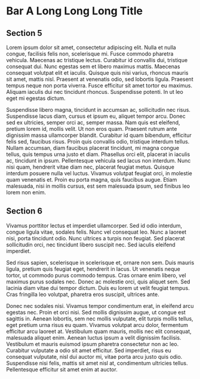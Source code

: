 # Bar A Long Long Long Title

## Section 5
Lorem ipsum dolor sit amet, consectetur adipiscing elit. Nulla et nulla congue, facilisis felis non, scelerisque mi. Fusce commodo pharetra vehicula. Maecenas ac tristique lectus. Curabitur id convallis dui, tristique consequat dui. Nunc egestas sem et libero maximus mattis. Maecenas consequat volutpat elit et iaculis. Quisque quis nisi varius, rhoncus mauris sit amet, mattis nisl. Praesent at venenatis odio, sed lobortis ligula. Praesent tempus neque non porta viverra. Fusce efficitur sit amet tortor eu maximus. Aliquam iaculis dui nec tincidunt rhoncus. Suspendisse potenti. In ut leo eget mi egestas dictum.

Suspendisse libero magna, tincidunt in accumsan ac, sollicitudin nec risus. Suspendisse lacus diam, cursus et ipsum eu, aliquet tempor arcu. Donec sed ex ultricies, semper orci ac, semper massa. Nam quis est eleifend, pretium lorem id, mollis velit. Ut non eros quam. Praesent rutrum ante dignissim massa ullamcorper blandit. Curabitur id quam bibendum, efficitur felis sed, faucibus risus. Proin quis convallis odio, tristique interdum tellus. Nullam accumsan, diam faucibus placerat tincidunt, mi magna congue tellus, quis tempus urna justo et diam. Phasellus orci elit, placerat in iaculis ac, tincidunt in ipsum. Pellentesque vehicula sed lacus non interdum. Nunc nisi quam, hendrerit vitae diam nec, placerat feugiat metus. Quisque interdum posuere nulla vel luctus. Vivamus volutpat feugiat orci, in molestie quam venenatis et. Proin eu porta magna, quis faucibus augue. Etiam malesuada, nisi in mollis cursus, est sem malesuada ipsum, sed finibus leo lorem non enim.

## Section 6

Vivamus porttitor lectus et imperdiet ullamcorper. Sed id odio interdum, congue ligula vitae, sodales felis. Nunc vel consequat leo. Nunc a laoreet nisi, porta tincidunt odio. Nunc ultrices a turpis non feugiat. Sed placerat sollicitudin orci, nec tincidunt libero suscipit nec. Sed iaculis eleifend imperdiet.

Sed risus sapien, scelerisque in scelerisque et, ornare non sem. Duis mauris ligula, pretium quis feugiat eget, hendrerit in lacus. Ut venenatis neque tortor, ut commodo purus commodo tempus. Cras ornare enim libero, vel maximus purus sodales nec. Donec ac molestie orci, quis aliquet sem. Sed lacinia diam vitae dui tempor dictum. Duis eu lorem ut velit feugiat tempus. Cras fringilla leo volutpat, pharetra eros suscipit, ultrices ante.

Donec nec sodales nisi. Vivamus tempor condimentum erat, in eleifend arcu egestas nec. Proin et orci nisi. Sed mollis dignissim augue, ut congue est sagittis in. Aenean lobortis, sem nec mollis vulputate, elit turpis mollis tellus, eget pretium urna risus eu quam. Vivamus volutpat arcu dolor, fermentum efficitur arcu laoreet at. Vestibulum quam mauris, mollis nec elit consequat, malesuada aliquet enim. Aenean luctus ipsum a velit dignissim facilisis. Vestibulum et mauris euismod ipsum pharetra consectetur non ac leo. Curabitur vulputate a odio sit amet efficitur. Sed imperdiet, risus eu consequat vulputate, nisl dui auctor mi, vitae porta arcu justo quis odio. Suspendisse nisi felis, mattis sit amet nisl at, condimentum ultricies tellus. Pellentesque efficitur sit amet enim at auctor.
